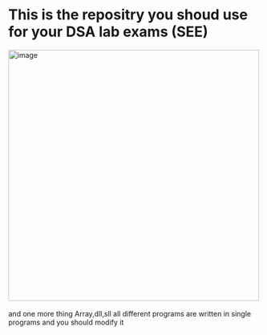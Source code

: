 # This is the repositry you shoud use for your DSA lab exams (SEE)
<div style:"text-align:center">
<img src="https://pbs.twimg.com/media/De9YdxWW0AUVr7s.jpg" alt="image" width="500" height="500" >
</div>
<br>
and one more thing Array,dll,sll all different programs are written in single programs and you should modify it

